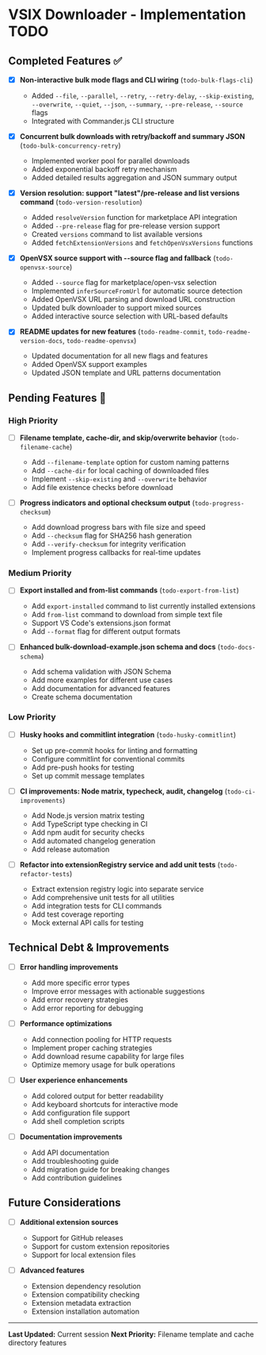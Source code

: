 # VSIX Downloader - Implementation TODO

## Completed Features ✅

- [x] **Non-interactive bulk mode flags and CLI wiring** (`todo-bulk-flags-cli`)
  - Added `--file`, `--parallel`, `--retry`, `--retry-delay`, `--skip-existing`, `--overwrite`, `--quiet`, `--json`, `--summary`, `--pre-release`, `--source` flags
  - Integrated with Commander.js CLI structure

- [x] **Concurrent bulk downloads with retry/backoff and summary JSON** (`todo-bulk-concurrency-retry`)
  - Implemented worker pool for parallel downloads
  - Added exponential backoff retry mechanism
  - Added detailed results aggregation and JSON summary output

- [x] **Version resolution: support "latest"/pre-release and list versions command** (`todo-version-resolution`)
  - Added `resolveVersion` function for marketplace API integration
  - Added `--pre-release` flag for pre-release version support
  - Created `versions` command to list available versions
  - Added `fetchExtensionVersions` and `fetchOpenVsxVersions` functions

- [x] **OpenVSX source support with --source flag and fallback** (`todo-openvsx-source`)
  - Added `--source` flag for marketplace/open-vsx selection
  - Implemented `inferSourceFromUrl` for automatic source detection
  - Added OpenVSX URL parsing and download URL construction
  - Updated bulk downloader to support mixed sources
  - Added interactive source selection with URL-based defaults

- [x] **README updates for new features** (`todo-readme-commit`, `todo-readme-version-docs`, `todo-readme-openvsx`)
  - Updated documentation for all new flags and features
  - Added OpenVSX support examples
  - Updated JSON template and URL patterns documentation

## Pending Features 🔄

### High Priority

- [ ] **Filename template, cache-dir, and skip/overwrite behavior** (`todo-filename-cache`)
  - Add `--filename-template` option for custom naming patterns
  - Add `--cache-dir` for local caching of downloaded files
  - Implement `--skip-existing` and `--overwrite` behavior
  - Add file existence checks before download

- [ ] **Progress indicators and optional checksum output** (`todo-progress-checksum`)
  - Add download progress bars with file size and speed
  - Add `--checksum` flag for SHA256 hash generation
  - Add `--verify-checksum` for integrity verification
  - Implement progress callbacks for real-time updates

### Medium Priority

- [ ] **Export installed and from-list commands** (`todo-export-from-list`)
  - Add `export-installed` command to list currently installed extensions
  - Add `from-list` command to download from simple text file
  - Support VS Code's extensions.json format
  - Add `--format` flag for different output formats

- [ ] **Enhanced bulk-download-example.json schema and docs** (`todo-docs-schema`)
  - Add schema validation with JSON Schema
  - Add more examples for different use cases
  - Add documentation for advanced features
  - Create schema documentation

### Low Priority

- [ ] **Husky hooks and commitlint integration** (`todo-husky-commitlint`)
  - Set up pre-commit hooks for linting and formatting
  - Configure commitlint for conventional commits
  - Add pre-push hooks for testing
  - Set up commit message templates

- [ ] **CI improvements: Node matrix, typecheck, audit, changelog** (`todo-ci-improvements`)
  - Add Node.js version matrix testing
  - Add TypeScript type checking in CI
  - Add npm audit for security checks
  - Add automated changelog generation
  - Add release automation

- [ ] **Refactor into extensionRegistry service and add unit tests** (`todo-refactor-tests`)
  - Extract extension registry logic into separate service
  - Add comprehensive unit tests for all utilities
  - Add integration tests for CLI commands
  - Add test coverage reporting
  - Mock external API calls for testing

## Technical Debt & Improvements

- [ ] **Error handling improvements**
  - Add more specific error types
  - Improve error messages with actionable suggestions
  - Add error recovery strategies
  - Add error reporting for debugging

- [ ] **Performance optimizations**
  - Add connection pooling for HTTP requests
  - Implement proper caching strategies
  - Add download resume capability for large files
  - Optimize memory usage for bulk operations

- [ ] **User experience enhancements**
  - Add colored output for better readability
  - Add keyboard shortcuts for interactive mode
  - Add configuration file support
  - Add shell completion scripts

- [ ] **Documentation improvements**
  - Add API documentation
  - Add troubleshooting guide
  - Add migration guide for breaking changes
  - Add contribution guidelines

## Future Considerations

- [ ] **Additional extension sources**
  - Support for GitHub releases
  - Support for custom extension repositories
  - Support for local extension files

- [ ] **Advanced features**
  - Extension dependency resolution
  - Extension compatibility checking
  - Extension metadata extraction
  - Extension installation automation

---

**Last Updated:** Current session
**Next Priority:** Filename template and cache directory features
